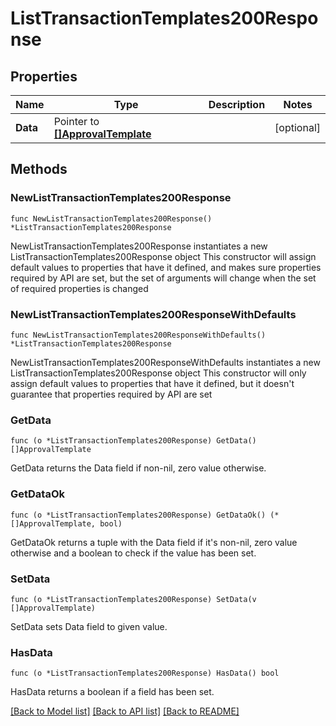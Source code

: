 # ListTransactionTemplates200Response

## Properties

Name | Type | Description | Notes
------------ | ------------- | ------------- | -------------
**Data** | Pointer to [**[]ApprovalTemplate**](ApprovalTemplate.md) |  | [optional] 

## Methods

### NewListTransactionTemplates200Response

`func NewListTransactionTemplates200Response() *ListTransactionTemplates200Response`

NewListTransactionTemplates200Response instantiates a new ListTransactionTemplates200Response object
This constructor will assign default values to properties that have it defined,
and makes sure properties required by API are set, but the set of arguments
will change when the set of required properties is changed

### NewListTransactionTemplates200ResponseWithDefaults

`func NewListTransactionTemplates200ResponseWithDefaults() *ListTransactionTemplates200Response`

NewListTransactionTemplates200ResponseWithDefaults instantiates a new ListTransactionTemplates200Response object
This constructor will only assign default values to properties that have it defined,
but it doesn't guarantee that properties required by API are set

### GetData

`func (o *ListTransactionTemplates200Response) GetData() []ApprovalTemplate`

GetData returns the Data field if non-nil, zero value otherwise.

### GetDataOk

`func (o *ListTransactionTemplates200Response) GetDataOk() (*[]ApprovalTemplate, bool)`

GetDataOk returns a tuple with the Data field if it's non-nil, zero value otherwise
and a boolean to check if the value has been set.

### SetData

`func (o *ListTransactionTemplates200Response) SetData(v []ApprovalTemplate)`

SetData sets Data field to given value.

### HasData

`func (o *ListTransactionTemplates200Response) HasData() bool`

HasData returns a boolean if a field has been set.


[[Back to Model list]](../README.md#documentation-for-models) [[Back to API list]](../README.md#documentation-for-api-endpoints) [[Back to README]](../README.md)


